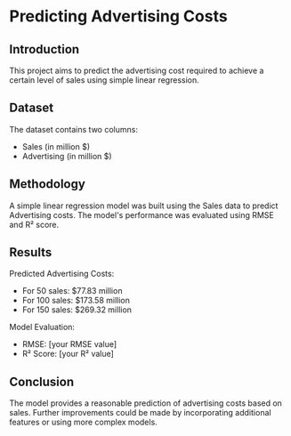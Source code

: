 # Predicting Advertising Costs

## Introduction
This project aims to predict the advertising cost required to achieve a certain level of sales using simple linear regression.

## Dataset
The dataset contains two columns:
- Sales (in million $)
- Advertising (in million $)

## Methodology
A simple linear regression model was built using the Sales data to predict Advertising costs. The model's performance was evaluated using RMSE and R² score.

## Results
Predicted Advertising Costs:
- For 50 sales: $77.83 million
- For 100 sales: $173.58 million
- For 150 sales: $269.32 million

Model Evaluation:
- RMSE: [your RMSE value]
- R² Score: [your R² value]

## Conclusion
The model provides a reasonable prediction of advertising costs based on sales. Further improvements could be made by incorporating additional features or using more complex models.
